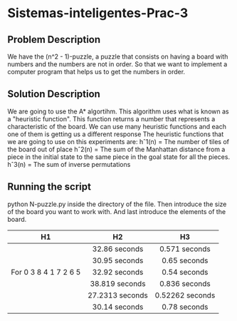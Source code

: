# Sistemas-inteligentes-Prac-3
## Problem Description
We have the (n^2 - 1)-puzzle, a puzzle that consists on having a board with numbers and the numbers are not in order. So that we want to implement a computer program that helps us to get the numbers in order.
## Solution Description
We are going to use the A* algortihm. This algorithm uses what is known as a "heuristic function". This function returns a number that represents a characteristic of the board. We can use many heuristic functions and each one of them is getting us a different response
The heuristic functions that we are going to use on this experiments are: 
hˆ1(n) = The number of tiles of the board out of place 
hˆ2(n) = The sum of the Manhattan distance from a piece in the initial state to the same piece in the goal state for all the pieces.
hˆ3(n) = The sum of inverse permutations 

## Running the script
python N-puzzle.py inside the directory of the file. Then introduce the size of the board you want to work with. And last introduce the elements of the board.


  | H1 | H2 | H3 |  
 :---: | :---: | :---: 
 ||  32.86 seconds | 0.571 seconds | 37.68 seconds
 ||  30.95 seconds | 0.65 seconds | 38.37 seconds
|For 0 3 8 4 1 7 2 6 5 |  32.92 seconds | 0.54 seconds | 35.056 seconds
 ||  38.819 seconds | 0.836 seconds | 36.799 seconds
 || 27.2313 seconds | 0.52262 seconds | 36.75 seconds
 || 30.14 seconds | 0.78 seconds |36.34 seconds

